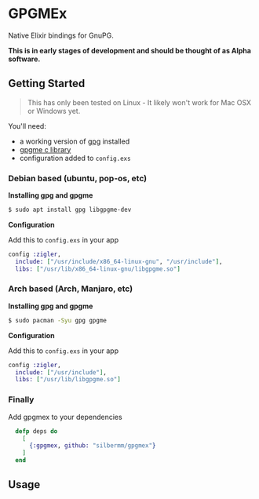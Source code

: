 # GPGMEx

Native Elixir bindings for GnuPG.

**This is in early stages of development and should be thought of as Alpha software.**

## Getting Started

> This has only been tested on Linux - It likely won't work for
> Mac OSX or Windows yet.

You'll need:
  * a working version of [gpg](https://gnupg.org/) installed
  * [gpgme c library](https://gnupg.org/related_software/gpgme/index.html)
  * configuration added to `config.exs` 

### Debian based (ubuntu, pop-os, etc)

**Installing gpg and gpgme**

```bash
$ sudo apt install gpg libgpgme-dev
```

**Configuration**

Add this to `config.exs` in your app

```elixir
config :zigler,
  include: ["/usr/include/x86_64-linux-gnu", "/usr/include"],
  libs: ["/usr/lib/x86_64-linux-gnu/libgpgme.so"]
```

### Arch based (Arch, Manjaro, etc)

**Installing gpg and gpgme**

```bash
$ sudo pacman -Syu gpg gpgme
```

**Configuration**

Add this to `config.exs` in your app

```elixir
config :zigler,
  include: ["/usr/include"],
  libs: ["/usr/lib/libgpgme.so"]
```

### Finally

Add gpgmex to your dependencies
```elixir
  defp deps do
    [
      {:gpgmex, github: "silbermm/gpgmex"}
    ]
  end
```

## Usage


